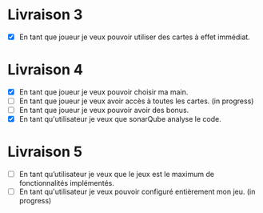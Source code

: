 # Livraison 3

- [x] En tant que joueur je veux pouvoir utiliser des cartes à effet immédiat.

# Livraison 4

- [x] En tant que joueur je veux pouvoir choisir ma main.
- [ ] En tant que joueur je veux avoir accès à toutes les cartes. (in progress)
- [ ] En tant que joueur je veux pouvoir avoir des bonus.
- [x] En tant qu'utilisateur je veux que sonarQube analyse le code.

# Livraison 5

- [ ] En tant qu’utilisateur je veux que le jeux est le maximum de fonctionnalités implémentés.
- [ ] En tant qu'utilisateur je veux pouvoir configuré entièrement mon jeu. (in progress)